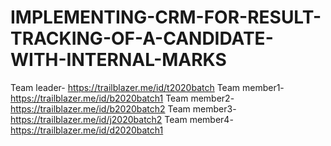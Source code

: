 # IMPLEMENTING-CRM-FOR-RESULT-TRACKING-OF-A-CANDIDATE-WITH-INTERNAL-MARKS
Team leader-  https://trailblazer.me/id/t2020batch
Team member1- https://trailblazer.me/id/b2020batch1
Team member2- https://trailblazer.me/id/b2020batch2
Team member3- https://trailblazer.me/id/j2020batch2
Team member4- https://trailblazer.me/id/d2020batch1
